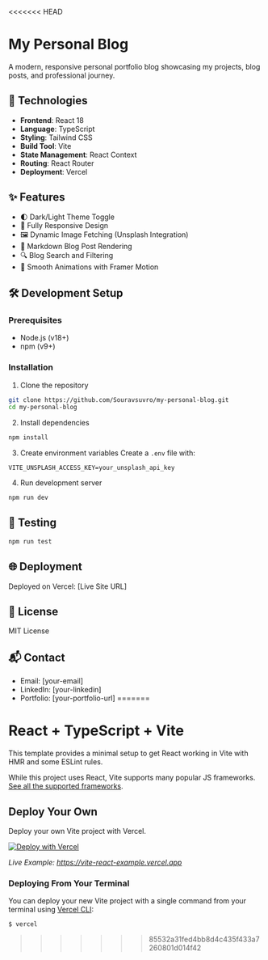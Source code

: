 <<<<<<< HEAD
# My Personal Blog

A modern, responsive personal portfolio blog showcasing my projects, blog posts, and professional journey.

## 🚀 Technologies

- **Frontend**: React 18
- **Language**: TypeScript
- **Styling**: Tailwind CSS
- **Build Tool**: Vite
- **State Management**: React Context
- **Routing**: React Router
- **Deployment**: Vercel

## ✨ Features

- 🌓 Dark/Light Theme Toggle
- 📱 Fully Responsive Design
- 🖼️ Dynamic Image Fetching (Unsplash Integration)
- 📝 Markdown Blog Post Rendering
- 🔍 Blog Search and Filtering
- 🚀 Smooth Animations with Framer Motion

## 🛠 Development Setup

### Prerequisites
- Node.js (v18+)
- npm (v9+)

### Installation
1. Clone the repository
```bash
git clone https://github.com/Souravsuvro/my-personal-blog.git
cd my-personal-blog
```

2. Install dependencies
```bash
npm install
```

3. Create environment variables
Create a `.env` file with:
```
VITE_UNSPLASH_ACCESS_KEY=your_unsplash_api_key
```

4. Run development server
```bash
npm run dev
```

## 🧪 Testing
```bash
npm run test
```

## 🌐 Deployment
Deployed on Vercel: [Live Site URL]

## 📄 License
MIT License

## 📬 Contact
- Email: [your-email]
- LinkedIn: [your-linkedin]
- Portfolio: [your-portfolio-url]
=======
# React + TypeScript + Vite

This template provides a minimal setup to get React working in Vite with HMR and some ESLint rules.

While this project uses React, Vite supports many popular JS frameworks. [See all the supported frameworks](https://vitejs.dev/guide/#scaffolding-your-first-vite-project).

## Deploy Your Own

Deploy your own Vite project with Vercel.

[![Deploy with Vercel](https://vercel.com/button)](https://vercel.com/new/clone?repository-url=https://github.com/vercel/vercel/tree/main/examples/vite-react&template=vite-react)

_Live Example: https://vite-react-example.vercel.app_

### Deploying From Your Terminal

You can deploy your new Vite project with a single command from your terminal using [Vercel CLI](https://vercel.com/download):

```shell
$ vercel
```
>>>>>>> 85532a31fed4bb8d4c435f433a7260801d014f42
